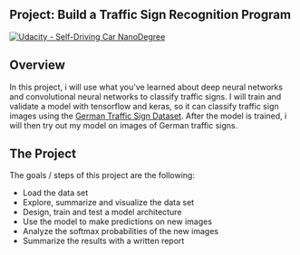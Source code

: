 ## Project: Build a Traffic Sign Recognition Program
[![Udacity - Self-Driving Car NanoDegree](https://s3.amazonaws.com/udacity-sdc/github/shield-carnd.svg)](http://www.udacity.com/drive)

Overview
---
In this project, i will use what you've learned about deep neural networks and convolutional neural networks to classify traffic signs. I will train and validate a model with tensorflow and keras, so it can classify traffic sign images using the [German Traffic Sign Dataset](http://benchmark.ini.rub.de/?section=gtsrb&subsection=dataset). After the model is trained, i will then try out my model on images of German traffic signs.

The Project
---
The goals / steps of this project are the following:
* Load the data set
* Explore, summarize and visualize the data set
* Design, train and test a model architecture
* Use the model to make predictions on new images
* Analyze the softmax probabilities of the new images
* Summarize the results with a written report



